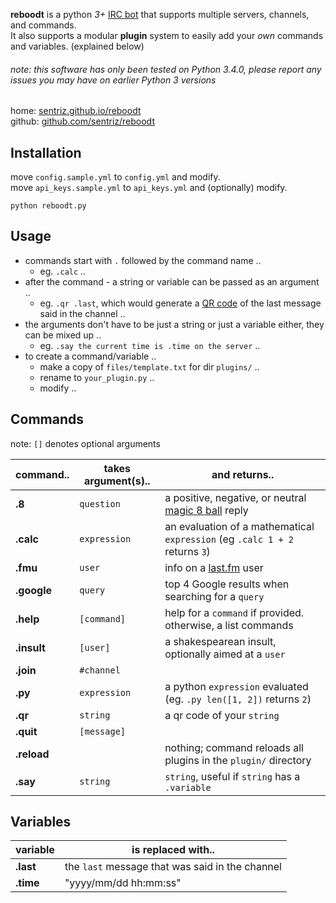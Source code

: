 **reboodt** is a python *3+* [IRC bot](http://en.wikipedia.org/wiki/IRC_bot) that supports multiple servers, channels, and commands.  
It also supports a modular **plugin** system to easily add your *own* commands and variables. (explained below)  
###### note: this software has only been tested on Python 3.4.0, please report any issues you may have on earlier Python 3 versions


home: [sentriz.github.io/reboodt](http://sentriz.github.io/reboodt)  
github: [github.com/sentriz/reboodt](https://github.com/sentriz/reboodt)

Installation
-----------
move `config.sample.yml` to `config.yml` and modify.  
move `api_keys.sample.yml` to `api_keys.yml` and (optionally) modify.  

    python reboodt.py
    
Usage
-----------
- commands start with `.` followed by the command name ..
  - eg. `.calc` ..
- after the command - a string or variable can be passed as an argument ..
  - eg. `.qr .last`, which would generate a [QR code](http://en.wikipedia.org/wiki/QR_code) of the last message said in the channel ..
- the arguments don't have to be just a string or just a variable either, they can be mixed up ..
  - eg. `.say the current time is .time on the server` ..
- to create a command/variable ..
  - make a copy of `files/template.txt` for dir `plugins/` ..
  - rename to `your_plugin.py` ..
  - modify ..

Commands
-----------

note: `[]` denotes optional arguments

command..   | takes argument(s).. | and returns..
------------|---------------------|--------------
**.8**      | `question`          | a positive, negative, or neutral [magic 8 ball](http://en.wikipedia.org/wiki/Magic_8-Ball) reply
**.calc**   | `expression`        | an evaluation of a mathematical `expression` (eg `.calc 1 + 2` returns `3`)
**.fmu**    | `user`              | info on a [last.fm](http://last.fm/) user
**.google** | `query`             | top 4 Google results when searching for a `query`
**.help**   | `[command]`         | help for a `command` if provided. otherwise, a list commands
**.insult** | `[user]`            | a shakespearean insult, optionally aimed at a `user`
**.join**   | `#channel`          | 
**.py**     | `expression`        | a python `expression` evaluated (eg. `.py len([1, 2])` returns `2`)
**.qr**     | `string`            | a qr code of your `string`
**.quit**   | `[message]`         | 
**.reload** |                     | nothing; command reloads all plugins in the `plugin/` directory
**.say**    | `string`            | `string`, useful if `string` has a `.variable`

Variables
-----------

variable  | is replaced with..
----------|-------------------
**.last** | the `last` message that was said in the channel
**.time** | "yyyy/mm/dd hh:mm:ss"
